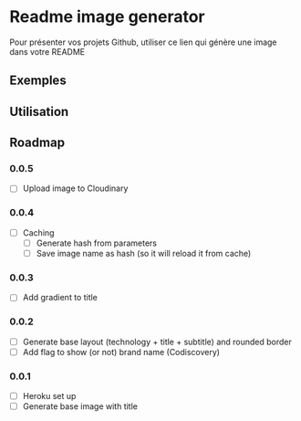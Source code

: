 # Readme image generator

Pour présenter vos projets Github, utiliser ce lien qui génère une image dans votre README

## Exemples

## Utilisation

## Roadmap

### 0.0.5

- [ ] Upload image to Cloudinary

### 0.0.4

- [ ] Caching
  - [ ] Generate hash from parameters
  - [ ] Save image name as hash (so it will reload it from cache)

### 0.0.3

- [ ] Add gradient to title

### 0.0.2

- [ ] Generate base layout (technology + title + subtitle) and rounded border
- [ ] Add flag to show (or not) brand name (Codiscovery)

### 0.0.1

- [ ] Heroku set up
- [ ] Generate base image with title
